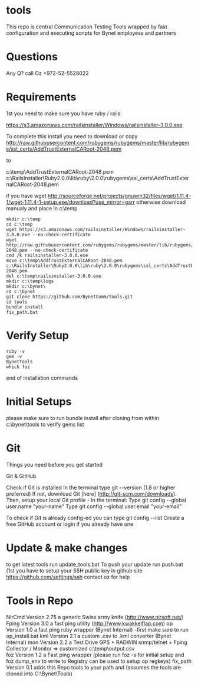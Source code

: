# tools
This repo is central Communication Testing Tools wrapped by fast configuration and executing scripts for Bynet employess and partners

# Questions
Any Q? call Oz +972-52-5528022

# Requirements
1st you need to make sure you have ruby / rails
 
 https://s3.amazonaws.com/railsinstaller/Windows/railsinstaller-3.0.0.exe

 To complete this install you need to download or copy 
  http://raw.githubusercontent.com/rubygems/rubygems/master/lib/rubygems/ssl_certs/AddTrustExternalCARoot-2048.pem
  
  to
  
  c:\temp\AddTrustExternalCARoot-2048.pem c:\RailsInstaller\Ruby2.0.0\lib\ruby\2.0.0\rubygems\ssl_certs\AddTrustExternalCARoot-2048.pem

if you have wget http://sourceforge.net/projects/gnuwin32/files/wget/1.11.4-1/wget-1.11.4-1-setup.exe/download?use_mirror=garr otherwise download manualy and place in c:\temp  
```
mkdir c:\temp
cd c:\temp
wget https://s3.amazonaws.com/railsinstaller/Windows/railsinstaller-3.0.0.exe --no-check-certificate
wget http://raw.githubusercontent.com/rubygems/rubygems/master/lib/rubygems/ssl_certs/AddTrustExternalCARoot-2048.pem --no-check-certificate
cmd /k railsinstaller-3.0.0.exe
move c:\temp\AddTrustExternalCARoot-2048.pem c:\RailsInstaller\Ruby2.0.0\lib\ruby\2.0.0\rubygems\ssl_certs\AddTrustExternalCARoot-2048.pem
del c:\temp\railsinstaller-3.0.0.exe  
mkdir c:\temp\logs
mkdir c:\bynet\
cd c:\bynet
git clone https://github.com/BynetComm/tools.git
cd tools
bundle install
fix_path.bat
```
# Verify Setup
```
ruby -v
gem -v
BynetTools
which foz
```
end of installation commands

# Initial Setups  

please make sure to run bundle install after cloning from within c:\bynet\tools to verify gems list

# Git
Things you need before you get started

Git & GitHub

Check if Git is installed
In the terminal type git --version (1.8 or higher preferred)
If not, download Git [here] (http://git-scm.com/downloads). Then, setup your local Git profile - In the terminal:
Type git config --global user.name "your-name"
Type git config --global user.email "your-email"

To check if Git is already config-ed you can type git config --list
Create a free GitHub account or login if you already have one


# Update & make changes
to get latest tools run update_tools.bat
To push your update run push.bat (1st you have to setup your SSH public key in github site https://github.com/settings/ssh contact oz for help 


# Tools in Repo
NirCmd    Version 2.75 a generic Swiss army knife  (http://www.nirsoft.net/)
Fping     Version 3.0  a fast ping utility (http://www.kwakkelflap.com)
op        Version 1.0  a fast ping ruby wrapper (Bynet Internal) -first make sure to run op_install.bat 
kml       Version 2.1 a custom .csv to .kml converter (Bynet Internal)
mon       Version 2.2 a Test Drive GPS + RADWIN snmp/telnet + Fping Collector / Monitor => customized c:\temp\output.csv    
foz       Version 1.2 a Fast ping wrapper (please run foz -s for initial setup and foz dump_env to write to Registry can be used to setup op regkeys)
fix_path  Version 0.1 adds this Repo tools to your path and (assumes the tools are cloned into C:\Bynet\Tools)
 